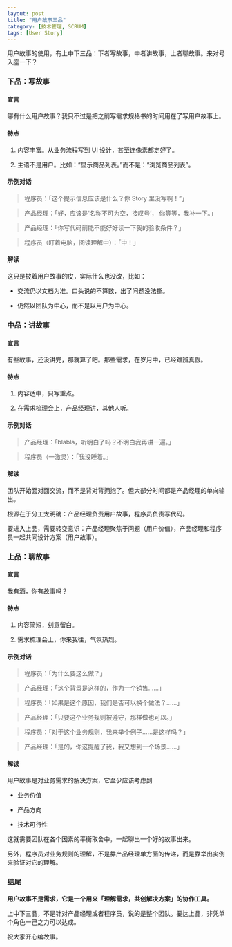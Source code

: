 ```yaml
---
layout: post
title: "用户故事三品"
category: [技术管理, SCRUM]
tags: [User Story]
---
```


用户故事的使用，有上中下三品：下者写故事，中者讲故事，上者聊故事。来对号入座一下？



### 下品：写故事
#### 宣言
哪有什么用户故事？我只不过是把之前写需求规格书的时间用在了写用户故事上。

#### 特点
1. 内容丰富。从业务流程写到 UI 设计，甚至连像素都定好了。

1. 主语不是用户。比如：“显示商品列表。”而不是：“浏览商品列表”。

#### 示例对话

> 程序员：「这个提示信息应该是什么？你 Story 里没写啊！”」

> 产品经理：「好，应该是‘名称不可为空，接叹号’， 你等等，我补一下。」


> 产品经理：「你写代码前能不能好好读一下我的验收条件？」

> 程序员（盯着电脑，阅读理解中）：「中！」

#### 解读
这只是披着用户故事的皮，实际什么也没改，比如：

- 交流仍以文档为准。口头说的不算数，出了问题没法撕。

- 仍然以团队为中心，而不是以用户为中心。


### 中品：讲故事
#### 宣言
有些故事，还没讲完，那就算了吧。那些需求，在岁月中，已经难辨真假。

#### 特点
1. 内容适中，只写重点。

1. 在需求梳理会上，产品经理讲，其他人听。

#### 示例对话
> 产品经理：「blabla，听明白了吗？不明白我再讲一遍。」

> 程序员（一激灵）：「我没睡着。」

#### 解读
团队开始面对面交流，而不是背对背拥抱了。但大部分时间都是产品经理的单向输出。

根源在于分工太明确：产品经理负责用户故事，程序员负责写代码。


要进入上品，需要转变意识：产品经理聚焦于问题（用户价值），产品经理和程序员一起共同设计方案（用户故事）。


### 上品：聊故事
#### 宣言
我有酒，你有故事吗？

#### 特点
1. 内容简短，刻意留白。

1. 需求梳理会上，你来我往，气氛热烈。

#### 示例对话
> 程序员：「为什么要这么做？」

> 产品经理：「这个背景是这样的，作为一个销售……」

> 程序员：「如果是这个原因，我们是否可以换个做法？……」

> 产品经理：「只要这个业务规则被遵守，那样做也可以。」

> 程序员：「对于这个业务规则，我来举个例子……是这样吗？」

> 产品经理：「是的，你这提醒了我，我又想到一个场景……」

#### 解读
用户故事是对业务需求的解决方案，它至少应该考虑到

- 业务价值

- 产品方向

- 技术可行性

这就需要团队在各个因素的平衡取舍中，一起聊出一个好的故事出来。


另外，程序员对业务规则的理解，不是靠产品经理单方面的传递，而是靠举出实例来验证对它的理解。


### 结尾

**用户故事不是需求，它是一个用来「理解需求，共创解决方案」的协作工具。**

上中下三品，不是针对产品经理或者程序员，说的是整个团队。要达上品，非凭单个角色一己之力可以达成。

祝大家开心编故事。